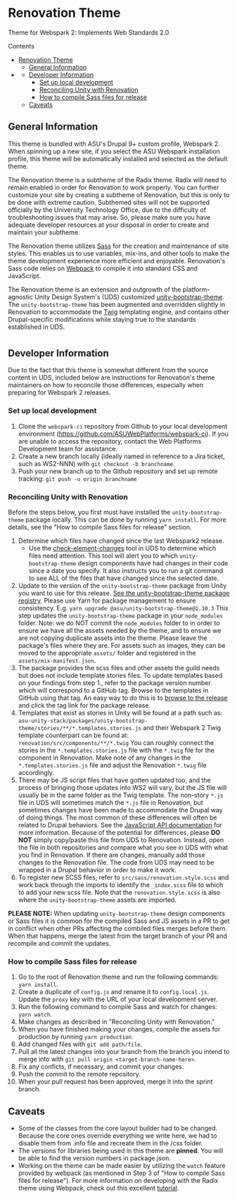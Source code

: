 # Renovation Theme
Theme for Webspark 2: Implements Web Standards 2.0

Contents
- [Renovation Theme](#renovation-theme)
  - [General Information](#general-information)
- [](#)
  - [Developer Information](#developer-information)
    - [Set up local development](#set-up-local-development)
    - [Reconciling Unity with Renovation](#reconciling-unity-with-renovation)
    - [How to compile Sass files for release](#how-to-compile-sass-files-for-release)
  - [Caveats](#caveats)

## General Information
This theme is bundled with ASU's Drupal 9+ custom profile, Webspark 2. When spinning up a new site, if you select the ASU Webspark installation profile, this theme will be automatically installed and selected as the default theme.

The Renovation theme is a subtheme of the Radix theme. Radix will need to remain enabled in order for Renovation to work properly. You can further customize your site by creating a subtheme of Renovation, but this is only to be done with extreme caution. Subthemed sites will not be supported officially by the University Technology Office, due to the difficulty of troubleshooting issues that may arise. So, please make sure you have adequate developer resources at your disposal in order to create and maintain your subtheme.

The Renovation theme utilizes [Sass](https://sass-lang.com/) for the creation and maintenance of site styles. This enables us to use variables, mix-ins, and other tools to make the theme development experience more efficient and enjoyable. Renovation's Sass  code relies on [Webpack](https://webpack.js.org) to compile it into standard CSS and JavaScript.

The Renovation theme is an extension and outgrowth of the platform-agnostic Unity Design System's (UDS) customized [unity-bootstrap-theme](https://github.com/ASU/asu-unity-stack/tree/dev/packages/unity-bootstrap-theme). The `unity-bootstrap-theme` has been augmented and overridden slightly in Renovation to accommodate the [Twig](https://twig.symfony.com/) templating engine, and contains other Drupal-specific modifications while staying true to the standards established in UDS.

#

## Developer Information
Due to the fact that this theme is somewhat different from the source content in UDS, included below are instructions for Renovation's theme maintainers on how to reconcile those differences, especially when preparing for Webspark 2 releases.

### Set up local development
1. Clone the `webspark-ci` repository from Github to your local development environment (https://github.com/ASUWebPlatforms/webspark-ci). If you are unable to access the repository, contact the Web Platforms Development team for assistance.
2. Create a new branch locally (ideally named in reference to a Jira ticket, such as WS2-NNN) with `git checkout -b branchname`.
3. Push your new branch up to the Github repository and set up remote tracking: `git push -u origin branchname`

### Reconciling Unity with Renovation
Before the steps below, you first must have installed the `unity-bootstrap-theme` package locally. This can be done by running `yarn install`. For more details, see the "How to compile Sass files for release" section.

1. Determine which files have changed since the last Webspark2 release.
   - Use the [check-element-changes](https://github.com/ASU/asu-unity-stack#check-element-changes) tool in UDS to determine which files need attention. This tool will alert you to which `unity-bootstrap-theme` design components have had changes in their code since a date you specify. It also instructs you to run a git command to see ALL of the files that have changed since the selected date.
2. Update to the version of the `unity-bootstrap-theme` package from Unity you want to use for this release. [See the unity-bootstrap-theme package registry](https://github.com/ASU/asu-unity-stack/pkgs/npm/unity-bootstrap-theme). Please use Yarn for package management to ensure consistency. E.g. `yarn upgrade @asu/unity-bootstrap-theme@1.10.3`
This step updates the `unity-bootstrap-theme` package in your `node_modules` folder. Note: we do NOT commit the `node_modules` folder to in order to ensure we have all the assets needed by the theme, and to ensure we are not copying duplicate assets into the theme. Please leave the package's files where they are. For assets such as images, they can be moved to the appropriate `assets/` folder and registered in the `assets/mix-manifest.json`.
3. The package provides the scss files and other assets the guild needs but does not include template stories files. To update templates based on your findings from step 1., refer to the package version number which will correspond to a GitHub tag. Browse to the templates in GitHub using that tag. An easy way to do this is to [browse to the release](https://github.com/ASU/asu-unity-stack/releases) and click the tag link for the package release.
4. Templates that exist as stories in Unity will be found at a path such as:
`asu-unity-stack/packages/unity-bootstrap-theme/stories/**/*.templates.stories.js`
and their Webspark 2 Twig template counterpart can be found at:
`renovation/src/components/**/*.twig`
You can roughly connect the stories in the `*.templates.stories.js` file with the `*.twig` file for the component in Renovation. Make note of any changes in the `*.templates.stories.js` file and adjust the Renovation `*.twig` file accordingly.
5. There may be JS script files that have gotten updated too, and the process of bringing those updates into WS2 will vary, but the JS file will usually be in the same folder as the Twig template. The non-story `*.js` file in UDS will sometimes match the `*.js` file in Renovation, but sometimes changes have been made to accommodate the Drupal way of doing things. The most common of these differences will often be related to Drupal behaviors. See the [JavaScript API documentation](https://www.drupal.org/docs/drupal-apis/javascript-api/javascript-api-overview) for more information. Because of the potential for differences, please **DO NOT** simply copy/paste this file from UDS to Renovation. Instead, open the file in both repositories and compare what you see in UDS with what you find in Renovation. If there are changes, manually add those changes to the Renovation file. The code from UDS may need to be wrapped in a Drupal behavior in order to make it work.
6. To register new SCSS files, refer to `src/sass/renovation.style.scss` and work back through the imports to identify the `_index.scss` file to which to add your new scss file. Note that the `renovation.style.scss` is also where the `unity-bootstrap-theme` assets are imported.

**PLEASE NOTE:** When updating `unity-bootstrap-theme` design components or Sass files it is common for the compiled Sass and JS assets in a PR to get in conflict when other PRs affecting the combiled files merges before them. When that happens, merge the latest from the target branch of your PR and recompile and commit the updates.

### How to compile Sass files for release
1. Go to the root of Renovation theme and run the following commands: `yarn install`.
2. Create a duplicate of `config.js` and rename it to `config.local.js`. Update the `proxy` key with the URL of your local development server.
3. Run the following command to compile Sass and watch for changes: `yarn watch`.
4. Make changes as described in "Reconciling Unity with Renovation."
5. When you have finished making your changes, compile the assets for production by running `yarn production`.
6. Add changed files with `git add path/file`.
7. Pull all the latest changes into your branch from the branch you intend to merge into with `git pull origin <target-branch-name-here>`.
8. Fix any conficts, if necessary, and commit your changes.
9. Push the commit to the remote repository.
10. When your pull request has been approved, merge it into the sprint branch.

## Caveats
- Some of the classes from the core layout builder had to be changed. Because the core ones override everything we write here, we had to disable them from .info file and recreate them in the /css folder.
- The versions for libraries being used in this theme are **pinned**. You will be able to find the version numbers in package.json.
- Working on the theme can be made easier by utilizing the `watch` feature provided by webpack (as mentioned in Step 3 of "How to compile Sass files for release"). For more information on developing with the Radix theme using Webpack, check out this excellent [tutorial](https://www.youtube.com/watch?v=ak1IOcYnN9s).
